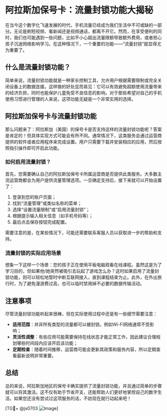 # 阿拉斯加保号卡：流量封锁功能大揭秘

在当今这个数字化飞速发展的时代，手机流量已经成为我们生活中不可或缺的一部分。无论是刷短视频、看新闻还是视频通话，都离不开它。然而，在享受便利的同时，我们也可能遇到一些问题，比如不小心超出流量限额导致额外费用，或者担心孩子沉迷网络影响学习。在这种情况下，一个重要的功能——“流量封锁”就显得尤为重要了。

## 什么是流量封锁功能？

简单来说，流量封锁功能就是一种家长控制工具，允许用户根据需要限制或完全关闭设备上的数据连接。这样做的好处显而易见：它可以有效避免超额使用流量带来的经济负担，同时也能保护儿童免受不良信息的影响。对于那些希望对自己的手机使用习惯进行管理的人来说，这项功能无疑是一个非常实用的选择。

## 阿拉斯加保号卡与流量封锁功能

那么问题来了：阿拉斯加（美国）的保号卡是否支持这样的流量封锁功能呢？答案是肯定的！但具体实现方式可能会有所不同。通常情况下，这类服务会通过运营商提供的软件或者应用程序来完成设置。用户只需要下载并安装相应的应用，然后按照指引操作即可开启此功能。

### 如何启用流量封锁？

首先，您需要确认自己的阿拉斯加保号卡所属运营商是否提供此类服务。大多数主流运营商都会为用户提供流量管理选项。一旦确定支持后，接下来就可以开始设置了：

1. 登录到您的账户页面；
2. 找到“流量管理”或类似名称的菜单；
3. 选择“设置流量限制”或“启用流量封锁”；
4. 根据提示输入相关信息（如手机号码等）；
5. 最后点击保存按钮完成配置。

需要注意的是，在某些情况下，可能还需要联系客服人员以获取进一步的帮助和支持。

### 流量封锁的实际应用场景

想象一下这样一个场景：您的孩子正在使用平板电脑观看在线课程。虽然这是为了学习目的，但如果他/她突然被吸引去玩起了游戏怎么办？这时如果启用了流量封锁功能，则可以轻松地暂时中断互联网接入，直到课程结束为止。此外，在外出旅行时，为了避免漫游费过高，也可以临时禁用掉不必要的数据传输活动。

## 注意事项

尽管流量封锁功能听起来很棒，但在实际使用过程中还是有一些细节需要注意：

- **适用范围**：并非所有类型的流量都可以被封锁。例如Wi-Fi网络通常不受影响；
- **灵活性调整**：有些应用可能需要保持在线状态才能正常工作，因此建议合理规划哪些时间段内应该开启该功能；
- **定期检查**：随着时间推移，运营商可能会更新其政策和服务内容，所以定期查看最新说明非常重要。

## 总结

总的来说，阿拉斯加地区的保号卡确实提供了流量封锁功能，并且通过简单的步骤就可以将其激活。这不仅有助于节省开支，还能帮助人们更好地掌控自己的数字生活。如果您还没有尝试过这项服务的话，不妨现在就行动起来吧！

[TG💪+ @jx0703 ![Image](https://github.com/user-attachments/assets/dbca1d08-cadb-493c-b0ec-ad6f7a83f270)]